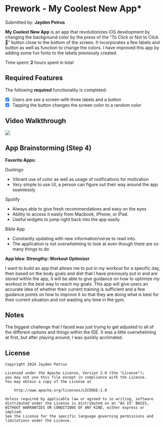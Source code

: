 # Prework - My Coolest New App*

Submitted by: **Jayden Petrus**

**My Coolest New App** is an app that revolutionizes iOS development by changing the background color by the press of the "To Click or Not to Click 🤔" button close to the bottom of the screen. It incorporates a few labels and button as well as function to change the colors. I have improved this app by adding some fun fonts to the labels previously created.

Time spent: **2** hours spent in total

## Required Features

The following **required** functionality is completed:

- [x] Users are see a screen with three labels and a button 
- [x] Tapping the button changes the screen color to a random color
 
## Video Walkthrough

<div>
    <a href="https://www.loom.com/share/2bd27f8e780843708431fb85b31e5f19">
    </a>
    <a href="https://www.loom.com/share/2bd27f8e780843708431fb85b31e5f19">
      <img style="max-width:300px;" src="https://cdn.loom.com/sessions/thumbnails/2bd27f8e780843708431fb85b31e5f19-with-play.gif">
    </a>
  </div>


## App Brainstorming (Step 4)

**Favorite Apps:**

Duolingo
- Vibrant use of color as well as usage of notifications for motivation
- Very simple to use UI, a person can figure out their way around the app seamlessly

Spotify
- Always able to give fresh recommendations and easy on the eyes
- Ability to access it easily from Macbook, iPhone, or iPad. 
- Useful widgets to jump right back into the app easily

Bible App
- Constantly updating with new information/verse to read into.
- The application is not overwhelming to look at even though there are so many things to do


**App Idea: Strengthy: Workout Optimizer**

I want to build an app that allows me to put in my workout for a specific day, then based on the body goals and diet that I have previously put in and are stored within the app, it will be able to give guidance on how to optimize my workout in the best way to reach my goals. This app will give users an accurate idea of whether their current training is sufficient and a few guidance points on how to improve it so that they are doing what is best for their current situation and not wasting any time in the gym.  


## Notes

The biggest challenge that I faced was just trying to get adjusted to all of the different options and things within the IDE. It was a little overwhelming at first, but after playing around, I was quickly acclimated. 

## License

    Copyright 2024 Jayden Petrus

    Licensed under the Apache License, Version 2.0 (the "License");
    you may not use this file except in compliance with the License.
    You may obtain a copy of the License at

        http://www.apache.org/licenses/LICENSE-2.0

    Unless required by applicable law or agreed to in writing, software
    distributed under the License is distributed on an "AS IS" BASIS,
    WITHOUT WARRANTIES OR CONDITIONS OF ANY KIND, either express or implied.
    See the License for the specific language governing permissions and
    limitations under the License.
